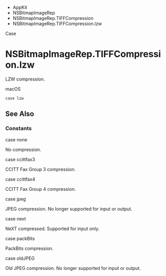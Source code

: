 

- AppKit
- NSBitmapImageRep
- NSBitmapImageRep.TIFFCompression
-  NSBitmapImageRep.TIFFCompression.lzw 

Case

# NSBitmapImageRep.TIFFCompression.lzw

LZW compression.

macOS

``` source
case lzw
```

## See Also

### Constants

case none

No compression.

case ccittfax3

CCITT Fax Group 3 compression.

case ccittfax4

CCITT Fax Group 4 compression.

case jpeg

JPEG compression. No longer supported for input or output.

case next

NeXT compressed. Supported for input only.

case packBits

PackBits compression.

case oldJPEG

Old JPEG compression. No longer supported for input or output.

